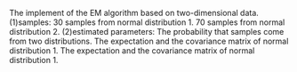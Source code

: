 The implement of the EM algorithm based on two-dimensional data.
(1)samples:
	30 samples from normal distribution 1.
	70 samples from normal distribution 2.
(2)estimated parameters:
	The probability that samples come from two distributions.
	The expectation and the covariance matrix of normal distribution 1.
	The expectation and the covariance matrix of normal distribution 1.
